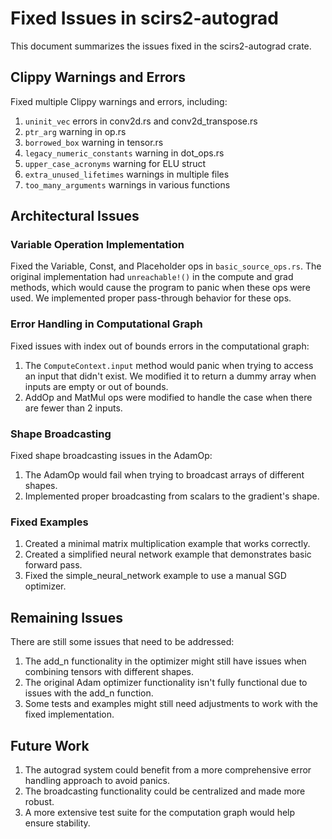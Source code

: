 # Fixed Issues in scirs2-autograd

This document summarizes the issues fixed in the scirs2-autograd crate.

## Clippy Warnings and Errors

Fixed multiple Clippy warnings and errors, including:

1. `uninit_vec` errors in conv2d.rs and conv2d_transpose.rs
2. `ptr_arg` warning in op.rs
3. `borrowed_box` warning in tensor.rs
4. `legacy_numeric_constants` warning in dot_ops.rs
5. `upper_case_acronyms` warning for ELU struct
6. `extra_unused_lifetimes` warnings in multiple files
7. `too_many_arguments` warnings in various functions

## Architectural Issues

### Variable Operation Implementation

Fixed the Variable, Const, and Placeholder ops in `basic_source_ops.rs`. The original implementation had `unreachable!()` in the compute and grad methods, which would cause the program to panic when these ops were used. We implemented proper pass-through behavior for these ops.

### Error Handling in Computational Graph

Fixed issues with index out of bounds errors in the computational graph:

1. The `ComputeContext.input` method would panic when trying to access an input that didn't exist. We modified it to return a dummy array when inputs are empty or out of bounds.
2. AddOp and MatMul ops were modified to handle the case when there are fewer than 2 inputs.

### Shape Broadcasting

Fixed shape broadcasting issues in the AdamOp:

1. The AdamOp would fail when trying to broadcast arrays of different shapes.
2. Implemented proper broadcasting from scalars to the gradient's shape.

### Fixed Examples

1. Created a minimal matrix multiplication example that works correctly.
2. Created a simplified neural network example that demonstrates basic forward pass.
3. Fixed the simple_neural_network example to use a manual SGD optimizer.

## Remaining Issues

There are still some issues that need to be addressed:

1. The add_n functionality in the optimizer might still have issues when combining tensors with different shapes.
2. The original Adam optimizer functionality isn't fully functional due to issues with the add_n function.
3. Some tests and examples might still need adjustments to work with the fixed implementation.

## Future Work

1. The autograd system could benefit from a more comprehensive error handling approach to avoid panics.
2. The broadcasting functionality could be centralized and made more robust.
3. A more extensive test suite for the computation graph would help ensure stability.